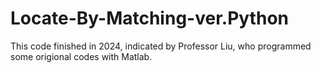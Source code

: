 # Locate-By-Matching-ver.Python
This code finished in 2024, indicated by Professor Liu, who programmed some origional codes with Matlab.
